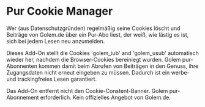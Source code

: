 # Pur Cookie Manager

Wer (aus Datenschutzgründen) regelmäßig seine Cookies löscht und Beiträge von Golem.de über ein Pur-Abo liest, der weiß, wie lästig es ist, sich bei jedem  Lesen neu anzumelden.

Dieses Add-On stellt die Cookies 'golem_iub' and 'golem_usub' automatisch wieder her, nachdem die Browser-Cookies bereiniegt wurden. Golem pur-Abonnenten kommen damit beim Abrufen von Beiträgen in den Genuss, ihre Zugangsdaten nicht erneut eingeben zu müssen. Dadurch ist ein werbe- und trackingfreies Lesen garantiert.

Das Add-On entfernt nicht den Cookie-Constent-Banner. Golem pur-Abonnement erforderlich. Kein offizielles Angebot von Golem.de.
